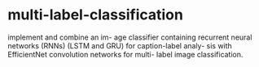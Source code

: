 # multi-label-classification
 implement and combine an im- age classifier containing recurrent neural networks (RNNs) (LSTM and GRU) for caption-label analy- sis with EfficientNet convolution networks for multi- label image classification.
